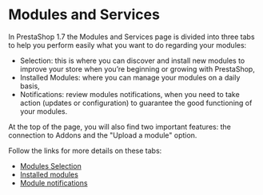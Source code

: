 # Modules and Services

In PrestaShop 1.7 the Modules and Services page is divided into three tabs to help you perform easily what you want to do regarding your modules:

* Selection: this is where you can discover and install new modules to improve your store when you’re beginning or growing with PrestaShop,
* Installed Modules: where you can manage your modules on a daily basis,
* Notifications: review modules notifications, when you need to take action \(updates or configuration\) to guarantee the good functioning of your modules.

At the top of the page, you will also find two important features: the connection to Addons and the "Upload a module" option.

Follow the links for more details on these tabs:

* [ Modules Selection](modules-selection.md)
* [ Installed modules](installed-modules.md)
* [ Module notifications](module-notifications.md)

